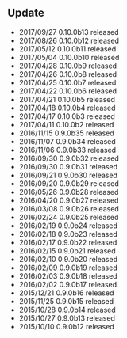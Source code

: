 ## Update
* 2017/09/27 0.10.0b13 released
* 2017/08/26 0.10.0b12 released
* 2017/05/12 0.10.0b11 released
* 2017/05/04 0.10.0b10 released
* 2017/04/28 0.10.0b9 released
* 2017/04/26 0.10.0b8 released
* 2017/04/25 0.10.0b7 released
* 2017/04/22 0.10.0b6 released
* 2017/04/21 0.10.0b5 released
* 2017/04/18 0.10.0b4 released
* 2017/04/17 0.10.0b3 released
* 2017/04/11 0.10.0b2 released
* 2016/11/15 0.9.0b35 released
* 2016/11/07 0.9.0b34 released
* 2016/11/06 0.9.0b33 released
* 2016/09/30 0.9.0b32 released
* 2016/09/30 0.9.0b31 released
* 2016/09/21 0.9.0b30 released
* 2016/09/20 0.9.0b29 released
* 2016/05/26 0.9.0b28 released
* 2016/04/20 0.9.0b27 released
* 2016/03/08 0.9.0b26 released
* 2016/02/24 0.9.0b25 released
* 2016/02/19 0.9.0b24 released
* 2016/02/18 0.9.0b23 released
* 2016/02/17 0.9.0b22 released
* 2016/02/15 0.9.0b21 released
* 2016/02/10 0.9.0b20 released
* 2016/02/09 0.9.0b19 released
* 2016/02/03 0.9.0b18 released
* 2016/02/02 0.9.0b17 released
* 2015/12/21 0.9.0b16 released
* 2015/11/25 0.9.0b15 released
* 2015/10/28 0.9.0b14 released
* 2015/10/27 0.9.0b13 released
* 2015/10/10 0.9.0b12 released